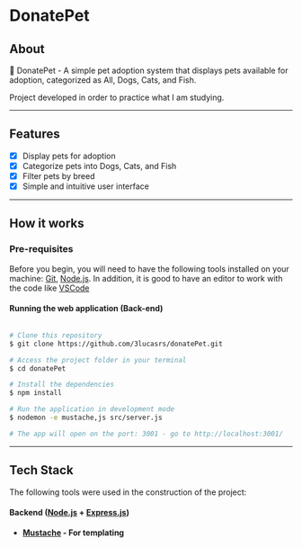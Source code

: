 # DonatePet
## About

🐾 DonatePet - A simple pet adoption system that displays pets available for adoption, categorized as All, Dogs, Cats, and Fish.

Project developed in order to practice what I am studying.

---

## Features

- [x] Display pets for adoption
- [x] Categorize pets into Dogs, Cats, and Fish
- [x] Filter pets by breed
- [x] Simple and intuitive user interface

---

## How it works

### Pre-requisites

Before you begin, you will need to have the following tools installed on your machine:
[Git](https://git-scm.com), [Node.js](https://nodejs.org/en/).
In addition, it is good to have an editor to work with the code like [VSCode](https://code.visualstudio.com/)

#### Running the web application (Back-end)

```bash

# Clone this repository
$ git clone https://github.com/3lucasrs/donatePet.git

# Access the project folder in your terminal
$ cd donatePet

# Install the dependencies
$ npm install

# Run the application in development mode
$ nodemon -e mustache,js src/server.js

# The app will open on the port: 3001 - go to http://localhost:3001/

```

---

## Tech Stack

The following tools were used in the construction of the project:

#### **Backend**  ([Node.js](https://nodejs.org/en)  +  [Express.js](https://expressjs.com/))

- **[Mustache](https://www.npmjs.com/package/mustache) - For templating**
